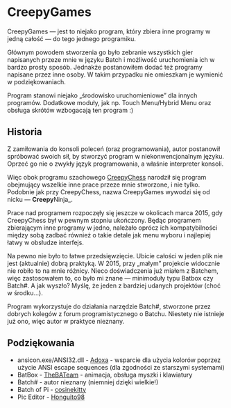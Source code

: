 CreepyGames
===========

CreepyGames — jest to niejako program, który zbiera inne programy w jedną
całość — do tego jednego programiku.

Głównym powodem stworzenia go było zebranie wszystkich gier napisanych
przeze mnie w języku Batch i możliwość uruchomienia ich w bardzo prosty
sposób.  Jednakże postanowiłem dodać też programy napisane przez inne osoby.
W takim przypadku nie omieszkam je wymienić w podziękowaniach.

Program stanowi niejako „środowisko uruchomieniowe” dla innych programów.
Dodatkowe moduły, jak np. Touch Menu/Hybrid Menu oraz obsługa skrótów
wzbogacają ten program :)

Historia
--------
Z zamiłowania do konsoli poleceń (oraz programowania), autor postanowił
spróbować swoich sił, by stworzyć program w niekonwencjonalnym języku.
Oprzeć go nie o zwykły język programowania, a właśnie interpreter konsoli.

Więc obok programu szachowego [CreepyChess](https://github.com/GrzegorzKi/CreepyChess)
narodził się program obejmujący wszelkie inne prace przeze mnie stworzone,
i nie tylko.  Podobnie jak przy CreepyChess, nazwa CreepyGames wywodzi się od
nicku — **Creepy**Ninja_.

Prace nad programem rozpoczęły się jeszcze w okolicach marca 2015, gdy
CreepyChess był w pewnym stopniu ukończony.  Będąc programem zbierającym inne
programy w jedno, należało oprócz ich kompatybilności między sobą zadbać
również o takie detale jak menu wyboru i najlepiej łatwy w obsłudze interfejs.

Na pewno nie było to łatwe przedsięwzięcie.  Ubicie całości w jeden plik nie
jest (aktualnie) dobrą praktyką.  W 2015, przy „małym” projekcie widocznie nie
robiło to na mnie różnicy.  Nieco doświadczenia już miałem z Batchem, więc
zastosowałem to, co było mi znane — minimoduły typu Batbox czy Batch#.
A jak wyszło? Myślę, że jeden z bardziej udanych projektów (choć w środku...).

Program wykorzystuje do działania narzędzie Batch#, stworzone przez dobrych
kolegów z forum programistycznego o Batchu.  Niestety nie istnieje już ono,
więc autor w praktyce nieznany.

Podziękowania
-------------
- ansicon.exe/ANSI32.dll - [Adoxa](https://github.com/adoxa/ansicon) -
  wsparcie dla użycia kolorów poprzez użycie ANSI escape sequences
  (dla zgodności ze starszymi systemami)
- BatBox - [TheBATeam](https://github.com/TheBATeam/BATBOX-An-Awesome-Batch-Plugin) -
  animacja, obsługa myszki i klawiatury
- Batch# - autor nieznany (niemniej dzięki wielkie!)
- Batch of Pi - [cosinekitty](https://github.com/cosinekitty)
- Pic Editor - [Honguito98](https://github.com/Honguito98/pic-editor-batch)
